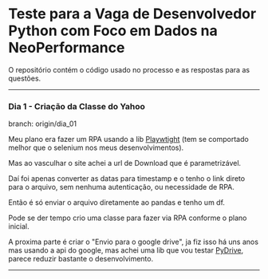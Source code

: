 # Teste para a Vaga de Desenvolvedor Python com Foco em Dados na **NeoPerformance**

O repositório contém o código usado no processo e as respostas para as questões.

---

### Dia 1 - Criação da Classe do Yahoo
branch: origin/dia_01

Meu plano era fazer um RPA usando a lib [Playwtight](https://playwright.dev/python/docs/api/class-playwright) 
(tem se comportado melhor que o selenium nos meus desenvolvimentos).

Mas ao vasculhar o site achei a url de Download que é parametrizável.

Daí foi apenas converter as datas para timestamp e o tenho o link direto para o arquivo, sem nenhuma autenticação, ou necessidade
de RPA.

Então é só enviar o arquivo diretamente ao pandas e tenho um df.

Pode se der tempo crio uma classe para fazer via RPA conforme o plano inicial.

A proxima parte é criar o "Envio para o google drive", ja fiz isso há uns anos mas usando a api do google, mas achei
uma lib que vou testar [PyDrive](https://pythonhosted.org/PyDrive/), parece reduzir bastante o desenvolvimento.

[//]: # (PS: Tive problemas com meu computador, e perdi parte do trabalho. Coisas que acontecem.)

---